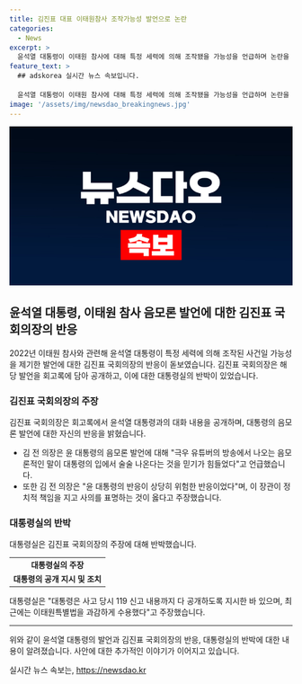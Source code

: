 ```yaml
---
title: 김진표 대표 이태원참사 조작가능성 발언으로 논란
categories:
  - News
excerpt: >
  윤석열 대통령이 이태원 참사에 대해 특정 세력에 의해 조작됐을 가능성을 언급하며 논란을 모으고 있다. 김진표 전 국회의장이 윤 대통령과의 대화를 회고록에서 언급하며 이를 지적했다. 김 전 의장은 해당 발언을 극우 유튜버의 음모론적인 말과 연관짓고, 대통령의 발언을 의심하고 비판했다. 대통령실은 김 전 의장의 발언을 왜곡이라고 반박하며 대통령의 관련 지시와 조치를 강조했다.
feature_text: >
  ## adskorea 실시간 뉴스 속보입니다.

  윤석열 대통령이 이태원 참사에 대해 특정 세력에 의해 조작됐을 가능성을 언급하며 논란을 모으고 있다. 김진표 전 국회의장이 윤 대통령과의 대화를 회고록에서 언급하며 이를 지적했다. 김 전 의장은 해당 발언을 극우 유튜버의 음모론적인 말과 연관짓고, 대통령의 발언을 의심하고 비판했다. 대통령실은 김 전 의장의 발언을 왜곡이라고 반박하며 대통령의 관련 지시와 조치를 강조했다.
image: '/assets/img/newsdao_breakingnews.jpg'
---
```


<p><img src="/assets/img/newsdao_breakingnews.jpg" alt="adskorea 속보" /></p>

<h2 data-ke-size="size26">윤석열 대통령, 이태원 참사 음모론 발언에 대한 김진표 국회의장의 반응</h2>

<p data-ke-size="size16">2022년 이태원 참사와 관련해 윤석열 대통령이 특정 세력에 의해 조작된 사건일 가능성을 제기한 발언에 대한 김진표 국회의장의 반응이 돋보였습니다. 김진표 국회의장은 해당 발언을 회고록에 담아 공개하고, 이에 대한 대통령실의 반박이 있었습니다.</p>

<h3>김진표 국회의장의 주장</h3>

<p data-ke-size="size16">김진표 국회의장은 회고록에서 윤석열 대통령과의 대화 내용을 공개하며, 대통령의 음모론 발언에 대한 자신의 반응을 밝혔습니다.</p>

<ul>
    <li>김 전 의장은 윤 대통령의 음모론 발언에 대해 "극우 유튜버의 방송에서 나오는 음모론적인 말이 대통령의 입에서 술술 나온다는 것을 믿기가 힘들었다"고 언급했습니다.</li>
    <li>또한 김 전 의장은 "윤 대통령의 반응이 상당히 위험한 반응이었다"며, 이 장관이 정치적 책임을 지고 사의를 표명하는 것이 옳다고 주장했습니다.</li>
</ul>

<h3>대통령실의 반박</h3>

<p data-ke-size="size16">대통령실은 김진표 국회의장의 주장에 대해 반박했습니다.</p>

<table>
    <tr>
        <td style="text-align: center; height: 17px;"><b>대통령실의 주장</b></td>
    </tr>
    <tr>
        <td style="text-align: center; height: 17px;"><b>대통령의 공개 지시 및 조치</b></td>
    </tr>
</table>

<p data-ke-size="size16">대통령실은 "대통령은 사고 당시 119 신고 내용까지 다 공개하도록 지시한 바 있으며, 최근에는 이태원특별법을 과감하게 수용했다"고 주장했습니다.</p>

<hr>

<p data-ke-size="size16">위와 같이 윤석열 대통령의 발언과 김진표 국회의장의 반응, 대통령실의 반박에 대한 내용이 알려졌습니다. 사안에 대한 추가적인 이야기가 이어지고 있습니다.</p>
실시간 뉴스 속보는, <a href="https://newsdao.kr" rel="dofollow">https://newsdao.kr</a>


